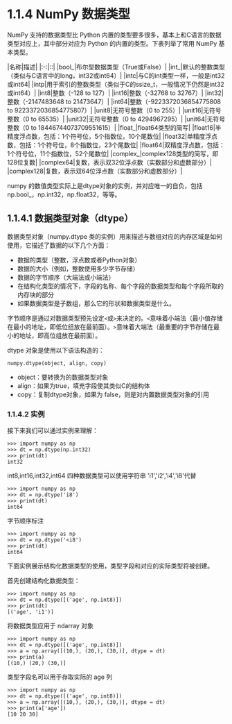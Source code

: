 # 1.1.4 NumPy 数据类型

NumPy 支持的数据类型比 Python 内置的类型要多很多，基本上和C语言的数据类型对应上，其中部分对应为 Python 的内置的类型。下表列举了常用 NumPy 基本类型。

|名称|描述|
|:-:|::|
|bool_|布尔型数据类型（True或False）|
|int_|默认的整数类型（类似与C语言中的long，int32或int64）|
|intc|与C的int类型一样，一般是int32或int64|
|intp|用于索引的整数类型（类似于C的ssize_t，一般情况下仍然是int32或int64）|
|int8|整数（-128 to 127）|
|int16|整数（-32768 to 32767）|
|int32|整数（-2147483648 to 21473647）|
|int64|整数（-9223372036854775808 to 9223372036854775807）|
|unit8|无符号整数（0 to 255）|
|unit16|无符号整数（0 to 65535）|
|unit32|无符号整数（0 to 4294967295）|
|unit64|无符号整数（0 to 18446744073709551615）|
|float_|float64类型的简写|
|float16|半精度浮点数，包括：1个符号位，5个指数位，10个尾数位|
|float32|单精度浮点数，包括：1个符号位，8个指数位，23个尾数位|
|float64|双精度浮点数，包括：1个符号位，11个指数位，52个尾数位|
|complex_|complex128类型的简写，即128位复数|
|complex64|复数，表示双32位浮点数（实数部分和虚数部分）|
|complex128|复数，表示双64位浮点数（实数部分和虚数部分）|

numpy 的数值类型实际上是dtype对象的实例，并对应唯一的自负，包括 np.bool_，np.int32，np.float32，等等。

## 1.1.4.1 数据类型对象（dtype）

数据类型对象（numpy.dtype 类的实例）用来描述与数组对应的内存区域是如何使用，它描述了数据的以下几个方面：

* 数据的类型（整数，浮点数或者Python对象）
* 数据的大小（例如，整数使用多少字节存储）
* 数据的字节顺序（大端法或小端法）
* 在结构化类型的情况下，字段的名称、每个字段的数据类型和每个字段所取的内存块的部分
* 如果数据类型是子数组，那么它的形状和数据类型是什么。

字节顺序是通过对数据类型预先设定`<`或`>`来决定的。`<`意味着小端法（最小值存储在最小的地址，即低位组放在最前面）。`>`意味着大端法（最重要的字节存储在最小的地址，即高位组放在最前面）。

dtype 对象是使用以下语法构造的：

```
numpy.dtype(object, align, copy)
```

* object：要转换为的数据类型对象
* align：如果为true，填充字段使其类似C的结构体
* copy：复制dtype对象，如果为 false，则是对内置数据类型对象的引用

### 1.1.4.2 实例

接下来我们可以通过实例来理解：

```
>>> import numpy as np
>>> dt = np.dtype(np.int32)
>>> print(dt)
int32
```

int8,int16,int32,int64 四种数据类型可以使用字符串 'i1','i2','i4','i8'代替

```
>>> import numpy as np
>>> dt = np.dtype('i8')
>>> print(dt)
int64
```

字节顺序标注

```
>>> import numpy as np
>>> dt = np.dtype('<i8')
>>> print(dt)
int64
```

下面实例展示结构化数据类型的使用，类型字段和对应的实际类型将被创建。

首先创建结构化数据类型：

```
>>> import numpy as np
>>> dt = np.dtype([('age', np.int8)])
>>> print(dt)
[('age', 'i1')]
```

将数据类型应用于 ndarray 对象

```
>>> import numpy as np
>>> dt = np.dtype([('age', np.int8)])
>>> a = np.array([(10,), (20,), (30,)], dtype = dt)
>>> print(a)
[(10,) (20,) (30,)]
```

类型字段名可以用于存取实际的 age 列

```
>>> import numpy as np
>>> dt = np.dtype([('age', np.int8)])
>>> a = np.array([(10,), (20,), (30,)], dtype = dt)
>>> print(a['age'])
[10 20 30]
```

